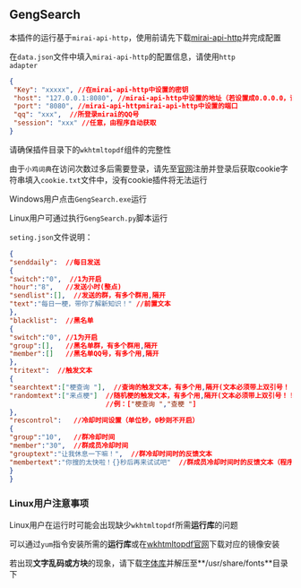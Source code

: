 ## GengSearch

本插件的运行基于<code>mirai-api-http</code>，使用前请先下载[mirai-api-http](https://github.com/project-mirai/mirai-api-http)并完成配置

在<code>data.json</code>文件中填入<code>mirai-api-http</code>的配置信息，请使用<code>http adapter</code>

```json
{
 "Key": "xxxxx", //在mirai-api-http中设置的密钥
 "host": "127.0.0.1:8080", //mirai-api-http中设置的地址（若设置成0.0.0.0，请填写127.0.0.1）
 "port": "8080", //mirai-api-httpmirai-api-http中设置的端口
 "qq": "xxx",  //所登录mirai的QQ号
 "session": "xxx" //任意，由程序自动获取
}
```

请确保插件目录下的<code>wkhtmltopdf</code>组件的完整性



由于<code>小鸡词典</code>在访问次数过多后需要登录，请先至[官网](https://jikipedia.com/)注册并登录后获取cookie字符串填入<code>cookie.txt</code>文件中，没有cookie插件将无法运行



Windows用户点击<code>GengSearch.exe</code>运行

Linux用户可通过执行<code>GengSearch.py</code>脚本运行



<code>seting.json</code>文件说明：

```json
{
"senddaily":  //每日发送
{
"switch":"0",  //1为开启
"hour":"8",   //发送小时(整点)
"sendlist":[],  //发送的群，有多个群用,隔开
"text":"每日一梗，带你了解新知识！" //前置文本
},
"blacklist":  //黑名单
{
"switch":"0", //1为开启
"group":[],   //黑名单群，有多个群用,隔开
"member":[]   //黑名单QQ号，有多个用,隔开
},
"tritext":  //触发文本
{
"searchtext":["梗查询 "],  //查询的触发文本，有多个用,隔开(文本必须带上双引号！！)
"randomtext":["来点梗"]  //随机梗的触发文本，有多个用,隔开(文本必须带上双引号！！)
    					//例：["梗查询 ","查梗 "]
},
"rescontrol":   //冷却时间设置（单位秒，0秒则不开启）
{
"group":"10",   //群冷却时间
"member":"30",  //群成员冷却时间
"grouptext":"让我休息一下嘛！",  //群冷却时间时的反馈文本
"membertext":"你搜的太快啦！{}秒后再来试试吧"  //群成员冷却时间时的反馈文本（程序会将{}符号替换为剩余的冷却时间，不出现{}则不显示剩余时间）
}
}
```



### Linux用户注意事项

Linux用户在运行时可能会出现缺少<code>wkhtmltopdf</code>所需**运行库**的问题

可以通过<code>yum</code>指令安装所需的**运行库**或在[wkhtmltopdf官网](https://wkhtmltopdf.org/downloads.html)下载对应的镜像安装

若出现**文字乱码或方块**的现象，请下载[字体库](https://www.yii666.com/Uploads/wkhtmltopdf_fonts.zip)并解压至**/usr/share/fonts**目录下
